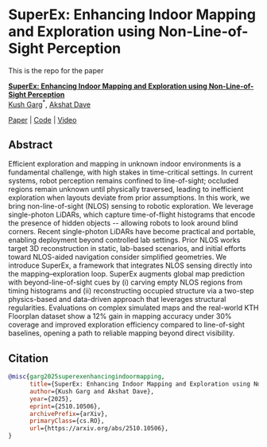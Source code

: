 # SuperEx: Enhancing Indoor Mapping and Exploration using Non-Line-of-Sight Perception

This is the repo for the paper

**[SuperEx: Enhancing Indoor Mapping and Exploration using Non-Line-of-Sight Perception](tobeadded)**  
[Kush Garg](https://www.linkedin.com/in/kushgarg22/)<sup>\*</sup>, [Akshat Dave](https://akshatdave.github.io/)

[Paper](https://arxiv.org/pdf/2510.10506) | [Code](--tobeadded--) | [Video](--tobeadded--)

## Abstract

Efficient exploration and mapping in unknown indoor environments is a fundamental challenge, with high stakes in time-critical settings. In current systems, robot perception remains confined to line-of-sight; occluded regions remain unknown until physically traversed, leading to inefficient exploration when layouts deviate from prior assumptions. In this work, we bring non-line-of-sight (NLOS) sensing to robotic exploration. We leverage single-photon LiDARs, which capture time-of-flight histograms that encode the presence of hidden objects -- allowing robots to look around blind corners. Recent single-photon LiDARs have become practical and portable, enabling deployment beyond controlled lab settings. Prior NLOS works target 3D reconstruction in static, lab-based scenarios, and initial efforts toward NLOS-aided navigation consider simplified geometries. We introduce SuperEx, a framework that integrates NLOS sensing directly into the mapping–exploration loop. SuperEx augments global map prediction with beyond-line-of-sight cues by (i) carving empty NLOS regions from timing histograms and (ii) reconstructing occupied structure via a two-step physics-based and data-driven approach that leverages structural regularities. Evaluations on complex simulated maps and the real-world KTH Floorplan dataset show a 12% gain in mapping accuracy under 30% coverage and improved exploration efficiency compared to line-of-sight baselines, opening a path to reliable mapping beyond direct visibility.

## Citation

```bibtex
@misc{garg2025superexenhancingindoormapping,
      title={SuperEx: Enhancing Indoor Mapping and Exploration using Non-Line-of-Sight Perception}, 
      author={Kush Garg and Akshat Dave},
      year={2025},
      eprint={2510.10506},
      archivePrefix={arXiv},
      primaryClass={cs.RO},
      url={https://arxiv.org/abs/2510.10506}, 
}
```